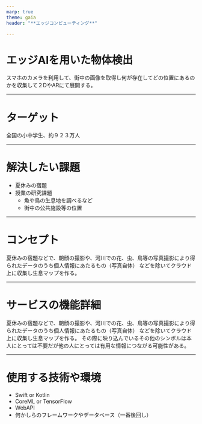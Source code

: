 ```yaml
---
marp: true
theme: gaia
header: "**エッジコンピューティング**"

---
```

# エッジAIを用いた物体検出

スマホのカメラを利用して、街中の画像を取得し何が存在してどの位置にあるのかを収集して２DやARにて展開する。

---
# ターゲット

全国の小中学生、約９２３万人

---
# 解決したい課題

* 夏休みの宿題
* 授業の研究課題
  *  魚や鳥の生息地を調べるなど
  *  街中の公共施設等の位置

---
# コンセプト

夏休みの宿題などで、朝顔の撮影や、河川での花、虫、鳥等の写真撮影により得られたデータのうち個人情報にあたるもの（写真自体）
などを除いてクラウド上に収集し生息マップを作る。

---
# サービスの機能詳細

夏休みの宿題などで、朝顔の撮影や、河川での花、虫、鳥等の写真撮影により得られたデータのうち個人情報にあたるもの（写真自体）
などを除いてクラウド上に収集し生息マップを作る。
その際に映り込んでいるその他のシンボルは本人にとっては不要だが他の人にとっては有用な情報につながる可能性がある。

---
# 使用する技術や環境

* Swift or Kotlin
* CoreML or TensorFlow
* WebAPI
* 何かしらのフレームワークやデータベース（一番後回し）


